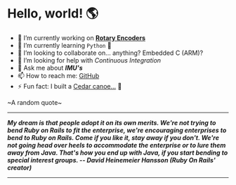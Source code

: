 # Hello, world! 🌎


- 🔧 I’m currently working on [**Rotary Encoders**](https://github.com/kyleRhess/EncoderQ.git)
- 🌱 I’m currently learning `Python` **🐍**
- 👯 I’m looking to collaborate on... anything? Embedded C (ARM)?
- 🤔 I’m looking for help with *Continuous Integration*
- 💬 Ask me about ***IMU's***
- 📫 How to reach me: [GitHub](https://github.com/kyleRhess)
- ⚡ Fun fact: I built a [Cedar canoe...](https://imgur.com/gallery/HkfSO) 🛶

~A random quote~
___
***My dream is that people adopt it on its own merits. We're not trying to
bend Ruby on Rails to fit the enterprise, we're encouraging enterprises
to bend to Ruby on Rails. Come if you like it, stay away if you don't.
We're not going head over heels to accommodate the enterprise or to lure
them away from Java. That's how you end up with Java, if you start
bending to special interest groups.
-- David Heinemeier Hansson (Ruby On Rails' creator)***
___
